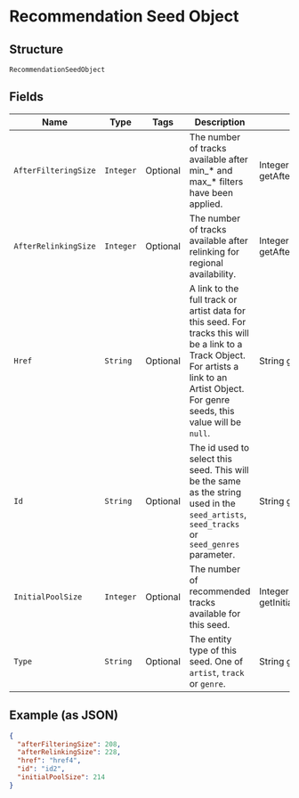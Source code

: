 
# Recommendation Seed Object

## Structure

`RecommendationSeedObject`

## Fields

| Name | Type | Tags | Description | Getter | Setter |
|  --- | --- | --- | --- | --- | --- |
| `AfterFilteringSize` | `Integer` | Optional | The number of tracks available after min\_\* and max\_\* filters have been applied. | Integer getAfterFilteringSize() | setAfterFilteringSize(Integer afterFilteringSize) |
| `AfterRelinkingSize` | `Integer` | Optional | The number of tracks available after relinking for regional availability. | Integer getAfterRelinkingSize() | setAfterRelinkingSize(Integer afterRelinkingSize) |
| `Href` | `String` | Optional | A link to the full track or artist data for this seed. For tracks this will be a link to a Track Object. For artists a link to an Artist Object. For genre seeds, this value will be `null`. | String getHref() | setHref(String href) |
| `Id` | `String` | Optional | The id used to select this seed. This will be the same as the string used in the `seed_artists`, `seed_tracks` or `seed_genres` parameter. | String getId() | setId(String id) |
| `InitialPoolSize` | `Integer` | Optional | The number of recommended tracks available for this seed. | Integer getInitialPoolSize() | setInitialPoolSize(Integer initialPoolSize) |
| `Type` | `String` | Optional | The entity type of this seed. One of `artist`, `track` or `genre`. | String getType() | setType(String type) |

## Example (as JSON)

```json
{
  "afterFilteringSize": 208,
  "afterRelinkingSize": 228,
  "href": "href4",
  "id": "id2",
  "initialPoolSize": 214
}
```

